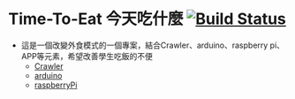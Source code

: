 # Time-To-Eat 今天吃什麼 [![Build Status](https://travis-ci.org/Stufinite/Time-To-Dinner.svg?branch=master)](https://travis-ci.org/Stufinite/Time-To-Dinner)

* 這是一個改變外食模式的一個專案，結合Crawler、arduino、raspberry pi、APP等元素，希望改善學生吃飯的不便
  * [Crawler](Crawler)
  * [arduino](arduino)
  * [raspberryPi](raspberryPi)
